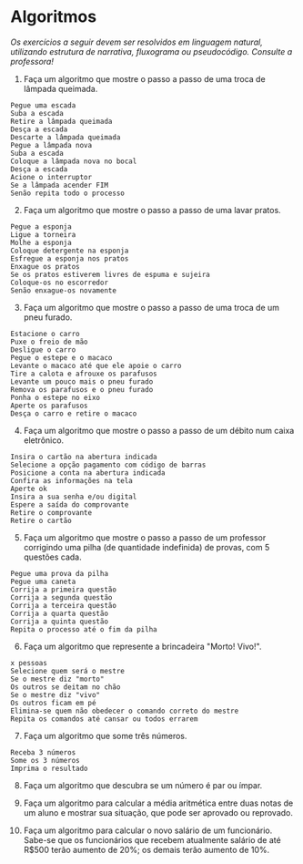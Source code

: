 # Algoritmos

_Os exercícios a seguir devem ser resolvidos em linguagem natural, utilizando estrutura de narrativa, fluxograma ou pseudocódigo. Consulte a professora!_

1. Faça um algoritmo que mostre o passo a passo de uma troca de lâmpada queimada.
```
Pegue uma escada
Suba a escada
Retire a lâmpada queimada
Desça a escada
Descarte a lâmpada queimada
Pegue a lâmpada nova
Suba a escada
Coloque a lâmpada nova no bocal
Desça a escada 
Acione o interruptor
Se a lâmpada acender FIM
Senão repita todo o processo
```
2. Faça um algoritmo que mostre o passo a passo de uma lavar pratos.
```
Pegue a esponja
Ligue a torneira
Molhe a esponja
Coloque detergente na esponja
Esfregue a esponja nos pratos
Enxague os pratos
Se os pratos estiverem livres de espuma e sujeira
Coloque-os no escorredor
Senão enxague-os novamente
```
3. Faça um algoritmo que mostre o passo a passo de uma troca de um pneu furado.
```
Estacione o carro
Puxe o freio de mão
Desligue o carro
Pegue o estepe e o macaco
Levante o macaco até que ele apoie o carro
Tire a calota e afrouxe os parafusos
Levante um pouco mais o pneu furado
Remova os parafusos e o pneu furado
Ponha o estepe no eixo
Aperte os parafusos
Desça o carro e retire o macaco
```
4. Faça um algoritmo que mostre o passo a passo de um débito num caixa eletrônico.
```
Insira o cartão na abertura indicada
Selecione a opção pagamento com código de barras
Posicione a conta na abertura indicada
Confira as informações na tela
Aperte ok
Insira a sua senha e/ou digital
Espere a saída do comprovante
Retire o comprovante
Retire o cartão
```
5. Faça um algoritmo que mostre o passo a passo de um professor corrigindo uma pilha (de quantidade indefinida) de provas, com 5 questões cada.
```
Pegue uma prova da pilha
Pegue uma caneta
Corrija a primeira questão
Corrija a segunda questão
Corrija a terceira questão
Corrija a quarta questão
Corrija a quinta questão
Repita o processo até o fim da pilha
```
6. Faça um algoritmo que represente a brincadeira "Morto! Vivo!".
```
x pessoas
Selecione quem será o mestre
Se o mestre diz "morto"
Os outros se deitam no chão
Se o mestre diz "vivo"
Os outros ficam em pé
Elimina-se quem não obedecer o comando correto do mestre
Repita os comandos até cansar ou todos errarem
```
7. Faça um algoritmo que some três números.
```
Receba 3 números
Some os 3 números
Imprima o resultado
```
8. Faça um algoritmo que descubra se um número é par ou ímpar.

9. Faça um algoritmo para calcular a média aritmética entre duas notas de um aluno e mostrar sua situação, que pode ser aprovado ou reprovado.

10. Faça um algoritmo para calcular o novo salário de um funcionário. Sabe-se que os funcionários que recebem atualmente salário de até R$500 terão aumento de 20%; os demais terão aumento de 10%.
